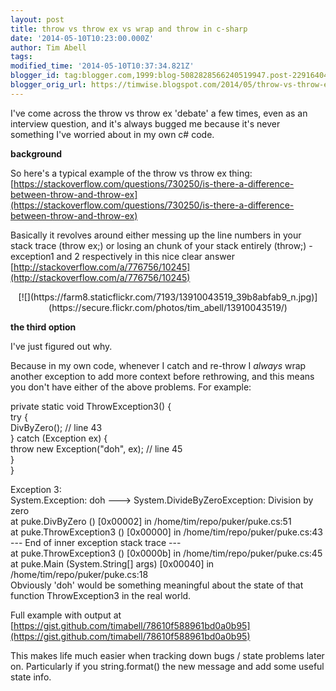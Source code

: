 ```yaml
---
layout: post
title: throw vs throw ex vs wrap and throw in c-sharp
date: '2014-05-10T10:23:00.000Z'
author: Tim Abell
tags: 
modified_time: '2014-05-10T10:37:34.821Z'
blogger_id: tag:blogger.com,1999:blog-5082828566240519947.post-2291640492202610062
blogger_orig_url: https://timwise.blogspot.com/2014/05/throw-vs-throw-ex-vs-wrap-and-throw-in.html
---
```


I've come across the throw vs throw ex 'debate' a few times, even as an interview question, and it's always bugged me because it's never something I've worried about in my own c# code.  

**background**  

So here's a typical example of the throw vs throw ex thing: [https://stackoverflow.com/questions/730250/is-there-a-difference-between-throw-and-throw-ex](https://stackoverflow.com/questions/730250/is-there-a-difference-between-throw-and-throw-ex)  

Basically it revolves around either messing up the line numbers in your stack trace (throw ex;) or losing an chunk of your stack entirely (throw;) - exception1 and 2 respectively in this nice clear answer [http://stackoverflow.com/a/776756/10245](http://stackoverflow.com/a/776756/10245)  

<div class="separator" style="clear: both; text-align: center;">[![](https://farm8.staticflickr.com/7193/13910043519_39b8abfab9_n.jpg)](https://secure.flickr.com/photos/tim_abell/13910043519/)</div>

**the third option**  

I've just figured out why.  

Because in my own code, whenever I catch and re-throw I _always_ wrap another exception to add more context before rethrowing, and this means you don't have either of the above problems. For example:  

<span class="Apple-tab-span" style="white-space: pre;"></span>private static void ThrowException3() {  
<span class="Apple-tab-span" style="white-space: pre;"></span>try {  
<span class="Apple-tab-span" style="white-space: pre;"></span>DivByZero(); // line 43  
<span class="Apple-tab-span" style="white-space: pre;"></span>} catch (Exception ex) {  
<span class="Apple-tab-span" style="white-space: pre;"></span>throw new Exception("doh", ex); // line 45  
<span class="Apple-tab-span" style="white-space: pre;"></span>}  
<span class="Apple-tab-span" style="white-space: pre;"></span>}  

<div>

<div>Exception 3:</div>

<div>System.Exception: doh ---> System.DivideByZeroException: Division by zero</div>

<div>  at puke.DivByZero () [0x00002] in /home/tim/repo/puker/puke.cs:51 </div>

<div>  at puke.ThrowException3 () [0x00000] in /home/tim/repo/puker/puke.cs:43 </div>

<div>  --- End of inner exception stack trace ---</div>

<div>  at puke.ThrowException3 () [0x0000b] in /home/tim/repo/puker/puke.cs:45 </div>

<div>  at puke.Main (System.String[] args) [0x00040] in /home/tim/repo/puker/puke.cs:18 </div>

</div>

<div>Obviously 'doh' would be something meaningful about the state of that function ThrowException3 in the real world.</div>

Full example with output at [https://gist.github.com/timabell/78610f588961bd0a0b95](https://gist.github.com/timabell/78610f588961bd0a0b95)  

This makes life much easier when tracking down bugs / state problems later on. Particularly if you string.format() the new message and add some useful state info.
